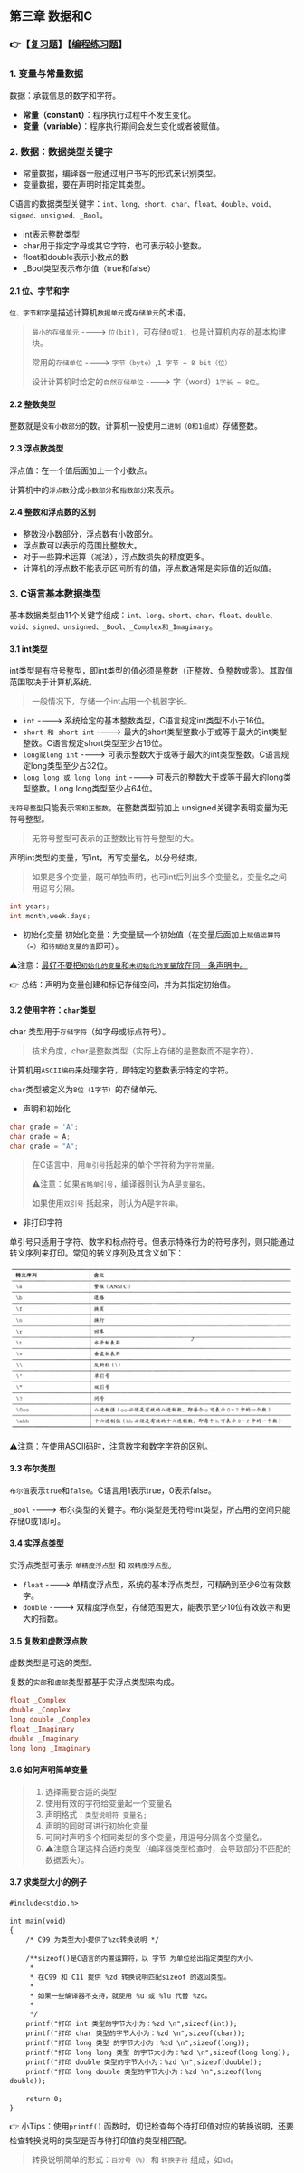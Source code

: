 ## 第三章 数据和C

### 👉【[复习题](./复习题.md)】【[编程练习题](./编程题.md)】

### 1. 变量与常量数据
数据：承载信息的数字和字符。

- **常量（constant）**：程序执行过程中不发生变化。
- **变量（variable）**：程序执行期间会发生变化或者被赋值。


### 2. 数据：数据类型关键字
- 常量数据，编译器一般通过用户书写的形式来识别类型。
- 变量数据，要在声明时指定其类型。


C语言的数据类型关键字：`int、long、short、char、float、double、void、signed、unsigned、_Bool`。
- int表示整数类型
- char用于指定字母或其它字符，也可表示较小整数。
- float和double表示小数点的数
- _Bool类型表示布尔值（true和false）

#### 2.1 位、字节和字
`位、字节和字`是描述计算机`数据单元`或`存储单元`的术语。
> `最小的存储单元` ----> `位(bit)`，可存储`0`或`1`，也是计算机内存的基本构建块。
> 
> 常用的`存储单位` ----> `字节（byte）`,`1 字节 = 8 bit（位）`
>
> 设计计算机时给定的`自然存储单位` ----> 字（word）`1字长 = 8位`。

#### 2.2 整数类型
整数就是`没有小数部分`的数。计算机一般使用`二进制（0和1组成）`存储整数。

#### 2.3 浮点数类型
浮点值：在一个值后面加上一个小数点。

计算机中的`浮点数`分成`小数部分`和`指数部分`来表示。

#### 2.4 整数和浮点数的区别
- 整数没小数部分，浮点数有小数部分。
- 浮点数可以表示的范围比整数大。
- 对于一些算术运算（减法），浮点数损失的精度更多。
- 计算机的浮点数不能表示区间所有的值，浮点数通常是实际值的近似值。

### 3. C语言基本数据类型
基本数据类型由11个关键字组成：`int、long、short、char、float、double、void、signed、unsigned、_Bool、_Complex和_Imaginary`。
#### 3.1 int类型
int类型是有符号整型，即int类型的值必须是整数（正整数、负整数或零）。其取值范围取决于计算机系统。
> 一般情况下，存储一个int占用一个机器字长。
- `int` ----> 系统给定的基本整数类型，C语言规定int类型不小于16位。
- `short 和 short int` ----> 最大的short类型整数小于或等于最大的int类型整数。C语言规定short类型至少占16位。
- `long或long int` ----> 可表示整数大于或等于最大的int类型整数。C语言规定long类型至少占32位。
- `long long 或 long long int` ----> 可表示的整数大于或等于最大的long类型整数。Long long类型至少占64位。

`无符号整型`只能表示`零和正整数`。在整数类型前加上 unsigned关键字表明变量为无符号整型。
> 无符号整型可表示的正整数比有符号整型的大。

声明int类型的变量，写int，再写变量名，以分号结束。
> 如果是多个变量，既可单独声明，也可int后列出多个变量名，变量名之间用逗号分隔。
```c
int years;
int month,week.days;
```
- 初始化变量
初始化变量：为变量赋一个初始值（在变量后面加上`赋值运算符（=）`和`待赋给变量的值`即可）。

⚠️注意：<u>最好不要把`初始化的变量`和`未初始化的变量`放在同一条声明中。</u>

👉 总结：声明为变量创建和标记存储空间，并为其指定初始值。

#### 3.2 使用字符：`char`类型
char 类型用于`存储字符`（如字母或标点符号）。
>技术角度，char是整数类型（实际上存储的是整数而不是字符）。

计算机用`ASCII编码`来处理字符，即特定的整数表示特定的字符。

`char`类型被定义为`8位（1字节）`的存储单元。

- 声明和初始化
```c
char grade = 'A';
char grade = A;
char grade = "A";
```
> 在C语言中，用`单引号`括起来的单个字符称为`字符常量`。
> 
> ⚠️注意：如果`省略单引号`，编译器则认为A是`变量名`。
>
> 如果使用`双引号` 括起来，则认为A是`字符串`。

- 非打印字符

单引号只适用于字符、数字和标点符号。但表示特殊行为的符号序列，则只能通过转义序列来打印。常见的转义序列及其含义如下：

![](./img/转义序列.png)

⚠️注意：<u>在使用ASCII码时，注意数字和数字字符的区别。</u>

#### 3.3 布尔类型
`布尔值`表示`true`和`false`。C语言用1表示true，0表示false。

`_Bool` ----> 布尔类型的关键字。布尔类型是无符号int类型，所占用的空间只能存储0或1即可。

#### 3.4 实浮点类型
实浮点类型可表示 `单精度浮点型` 和 `双精度浮点型`。

- `float` ----> 单精度浮点型，系统的基本浮点类型，可精确到至少6位有效数字。
- `double` ----> 双精度浮点型，存储范围更大，能表示至少10位有效数字和更大的指数。

#### 3.5 复数和虚数浮点数
虚数类型是可选的类型。

复数的`实部`和`虚部`类型都基于实浮点类型来构成。
```c
float _Complex
double _Complex
long double _Complex
float _Imaginary
double _Imaginary
long long _Imaginary
```
#### 3.6 如何声明简单变量
> 1. 选择需要合适的类型
> 2. 使用有效的字符给变量起一个变量名
> 3. 声明格式：`类型说明符 变量名;`
> 4. 声明的同时可进行初始化变量
> 5. 可同时声明多个相同类型的多个变量，用逗号分隔各个变量名。
> 6. ⚠️注意合理选择合适的类型（编译器类型检查时，会导致部分不匹配的数据丢失）。

#### 3.7 求类型大小的例子
```
#include<stdio.h>

int main(void)
{
    /* C99 为类型大小提供了%zd转换说明 */

    /**sizeof()是C语言的内置运算符，以 字节 为单位给出指定类型的大小。
     * 
     * 在C99 和 C11 提供 %zd 转换说明匹配sizeof 的返回类型。
     * 
     * 如果一些编译器不支持，就使用 %u 或 %lu 代替 %zd。
     *
     */
    printf("打印 int 类型的字节大小为：%zd \n",sizeof(int));
    printf("打印 char 类型的字节大小为：%zd \n",sizeof(char));
    printf("打印 long 类型 的字节大小为：%zd \n",sizeof(long));
    printf("打印 long long 类型 的字节大小为：%zd \n",sizeof(long long));
    printf("打印 double 类型的字节大小为：%zd \n",sizeof(double));
    printf("打印 long double 类型的字节大小为：%zd \n",sizeof(long double));

    return 0;
}
```

👉 小Tips：使用`printf()` 函数时，切记检查每个待打印值对应的转换说明，还要检查转换说明的类型是否与待打印值的类型相匹配。
> 转换说明简单的形式：`百分号（%）` 和 `转换字符` 组成，如`%d`。

